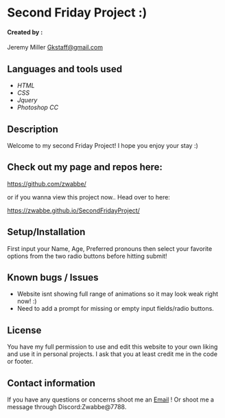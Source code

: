 # Second Friday Project :) 




#### Created by :

Jeremy Miller 
<Gkstaff@gmail.com>

## Languages and tools used

* _HTML_
* _CSS_
* _Jquery_
* _Photoshop CC_



## Description 

Welcome to my second Friday Project! I hope you enjoy your stay :)


## Check out my page and repos here:

https://github.com/zwabbe/

or if you wanna view this project now.. Head over to here:

https://zwabbe.github.io/SecondFridayProject/


## Setup/Installation 

First input your Name, Age, Preferred pronouns then select your favorite options from the two radio buttons before hitting submit!

## Known bugs / Issues

* Website isnt showing full range of animations so it may look weak right now! :) 
* Need to add a prompt for missing or empty input fields/radio buttons.

## License 

You have my full permission to use and edit this website to your own liking and use it in personal projects. I ask that you at least credit me in the code or footer. 

## Contact information

If you have any questions or concerns shoot me an [Email](mailto:gkstaff@gmail.com) ! Or shoot me a message through Discord:Zwabbe@7788.
